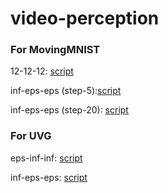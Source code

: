 # video-perception

### For MovingMNIST 

12-12-12: [script](plot_mmnist_12bit.ipynb)

inf-eps-eps (step-5):[script](plot_mmnist_traj_fframe_hr_sframe_lr_step5.ipynb)

inf-eps-eps (step-20): [script](plot_mmnist_traj_fframe_hr_sframe_lr_step20.ipynb)

### For UVG

eps-inf-inf: [script](plot_uvg_fframe_lowrate.ipynb)

inf-eps-eps: [script](plot_uvg_fframe_highrate.ipynb)